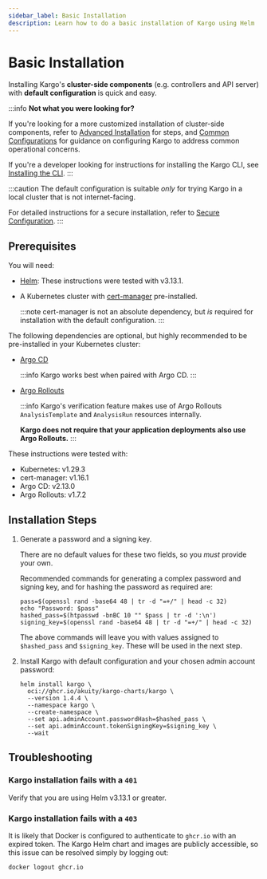 ```yaml
---
sidebar_label: Basic Installation
description: Learn how to do a basic installation of Kargo using Helm
---
```


# Basic Installation

Installing Kargo's __cluster-side components__ (e.g. controllers and API server)
with __default configuration__ is quick and easy.

:::info
__Not what you were looking for?__

If you're looking for a more customized installation of cluster-side components,
refer to
[Advanced Installation](./20-advanced-installation/10-advanced-with-helm.md)
for steps, and
[Common Configurations](./20-advanced-installation/30-common-configurations.md)
for guidance on configuring Kargo to address common operational concerns.

If you're a developer looking for instructions for installing the Kargo CLI, see
[Installing the CLI](../50-user-guide/05-installing-the-cli/index.md).
:::

:::caution
The default configuration is suitable _only_ for trying Kargo in a local cluster
that is not internet-facing.

For detailed instructions for a secure installation, refer to
[Secure Configuration](./40-security/10-secure-configuration.md).
:::

## Prerequisites

You will need:

- [Helm](https://helm.sh/docs/): These instructions were tested with v3.13.1.

- A Kubernetes cluster with [cert-manager](https://cert-manager.io/)
  pre-installed.

  :::note
  cert-manager is not an absolute dependency, but _is_ required for installation
  with the default configuration.
  :::

The following dependencies are optional, but highly recommended to be
pre-installed in your Kubernetes cluster:

- [Argo CD](https://argo-cd.readthedocs.io)

  :::info
  Kargo works best when paired with Argo CD.
  :::

- [Argo Rollouts](https://argoproj.github.io/argo-rollouts/)

  :::info
  Kargo's verification feature makes use of Argo Rollouts `AnalysisTemplate` and
  `AnalysisRun` resources internally.

  **Kargo does not require that your application deployments also use Argo
  Rollouts.**
  :::

These instructions were tested with:

- Kubernetes: v1.29.3
- cert-manager: v1.16.1
- Argo CD: v2.13.0
- Argo Rollouts: v1.7.2

## Installation Steps

1. Generate a password and a signing key.

    There are no default values for these two fields, so you _must_ provide your
    own.

    Recommended commands for generating a complex password and signing key, and
    for hashing the password as required are:

    ```console
    pass=$(openssl rand -base64 48 | tr -d "=+/" | head -c 32)
    echo "Password: $pass"
    hashed_pass=$(htpasswd -bnBC 10 "" $pass | tr -d ':\n')
    signing_key=$(openssl rand -base64 48 | tr -d "=+/" | head -c 32)
    ```

    The above commands will leave you with values assigned to `$hashed_pass` and
    `$signing_key`. These will be used in the next step.

1. Install Kargo with default configuration and your chosen admin account
   password:

    ```shell
    helm install kargo \
      oci://ghcr.io/akuity/kargo-charts/kargo \
      --version 1.4.4 \
      --namespace kargo \
      --create-namespace \
      --set api.adminAccount.passwordHash=$hashed_pass \
      --set api.adminAccount.tokenSigningKey=$signing_key \
      --wait
    ```

## Troubleshooting

### Kargo installation fails with a `401`

Verify that you are using Helm v3.13.1 or greater.

### Kargo installation fails with a `403`

It is likely that Docker is configured to authenticate to `ghcr.io` with an
expired token. The Kargo Helm chart and images are publicly accessible, so this
issue can be resolved simply by logging out:

```shell
docker logout ghcr.io
```

